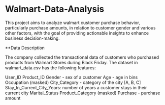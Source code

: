 # Walmart-Data-Analysis
This project aims to analyze walmart customer purchase behavior, particularly purchase amounts, in relation to customer gender and various other factors, with the goal of providing actionable insights to enhance business decision-making.


**Data Description

The company collected the transactional data of customers who purchased products from Walmart Stores during Black Friday. The dataset in walmart_data.csv has the following features:

User_ID
Product_ID
Gender - sex of a customer
Age - age in bins
Occupation (masked)
City_Category - category of the city [A, B, C]
Stay_In_Current_City_Years: number of years a customer stays in their current city
Marital_Status
Product_Category (masked)
Purchase - purchase amount
